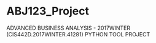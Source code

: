 # ABJ123_Project
ADVANCED BUSINESS ANALYSIS - 2017WINTER (CIS442D.2017WINTER.41281) PYTHON TOOL PROJECT
